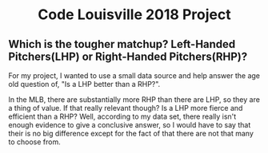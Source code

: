 # <p align="center">Code Louisville 2018 Project </p>

## Which is the tougher matchup? Left-Handed Pitchers(LHP) or Right-Handed Pitchers(RHP)?


For my project, I wanted to use a small data source and help answer the age old question of, "Is a LHP better than a RHP?".

In the MLB, there are substantially more RHP than there are LHP, so they are a thing of value.  If that really relevant though? Is a LHP more fierce and efficient than a RHP?  Well, according to my data set, there really isn't enough evidence to give a conclusive answer, so I would have to say that their is no big difference except for the fact of that there are not that many to choose from.

